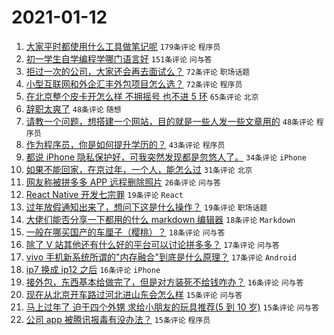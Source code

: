 # 2021-01-12

1. [大家平时都使用什么工具做笔记呢](https://www.v2ex.com/t/744082) `179条评论` `程序员`
1. [初一学生自学编程学哪门语言好](https://www.v2ex.com/t/744073) `151条评论` `问与答`
1. [拒过一次的公司，大家还会再去面试么？](https://www.v2ex.com/t/744059) `72条评论` `职场话题`
1. [小型互联网和外企汇丰外包项目怎么选？](https://www.v2ex.com/t/744100) `72条评论` `程序员`
1. [在北京整个皮卡开怎么样 不拥摇号 也不进 5 环](https://www.v2ex.com/t/744063) `65条评论` `北京`
1. [辞职太爽了](https://www.v2ex.com/t/744290) `48条评论` `随想`
1. [请教一个问题，想搭建一个网站，目的就是一些人发一些文章用的](https://www.v2ex.com/t/744137) `48条评论` `程序员`
1. [作为程序员，你是如何提升学历的？](https://www.v2ex.com/t/744078) `43条评论` `程序员`
1. [都说 iPhone 隐私保护好，可我突然发现都是忽悠人了。](https://www.v2ex.com/t/744118) `34条评论` `iPhone`
1. [如果不能回家，在京过年，一个人，能怎么过](https://www.v2ex.com/t/744237) `31条评论` `北京`
1. [网友称被拼多多 APP 远程删除照片](https://www.v2ex.com/t/744241) `26条评论` `问与答`
1. [React Native 开发七宗罪](https://www.v2ex.com/t/744291) `19条评论` `React`
1. [过年放假通知出来了，想问下这是什么操作？](https://www.v2ex.com/t/744253) `19条评论` `职场话题`
1. [大佬们能否分享一下都用的什么 markdown 编辑器](https://www.v2ex.com/t/744235) `18条评论` `Markdown`
1. [一般在哪买国产的车厘子（樱桃）？](https://www.v2ex.com/t/744108) `18条评论` `问与答`
1. [除了 V 站其他还有什么好的平台可以讨论拼多多？](https://www.v2ex.com/t/744106) `17条评论` `问与答`
1. [vivo 手机新系统所谓的"内存融合"到底是什么原理？](https://www.v2ex.com/t/744067) `17条评论` `Android`
1. [ip7 换成 ip12 之后](https://www.v2ex.com/t/744105) `16条评论` `iPhone`
1. [接外包，东西基本给做完了，但是对方装死不给钱咋办？](https://www.v2ex.com/t/744055) `16条评论` `问与答`
1. [现在从北京开车路过河北进山东会怎么样](https://www.v2ex.com/t/744228) `15条评论` `问与答`
1. [马上过年了 迫于四个外甥 求给小朋友的玩具推荐(5 到 10 岁)](https://www.v2ex.com/t/744226) `15条评论` `问与答`
1. [公司 app 被腾讯报毒有没办法？](https://www.v2ex.com/t/744217) `15条评论` `程序员`
